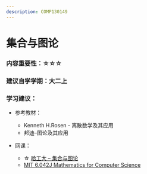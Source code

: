 ```yaml
---
description: COMP130149
---
```


# 集合与图论

### 内容重要性：☆☆☆

### 建议自学学期：大二上

### 学习建议：

* 参考教材：
  * Kenneth H.Rosen - 离散数学及其应用
  * 邦迪–图论及其应用
*   网课：

    * ☆ [哈工大 – 集合与图论](https://www.bilibili.com/video/BV1TK4y177Si)
    * [MIT 6.042J Mathematics for Computer Science](https://csdiy.wiki/%E6%95%B0%E5%AD%A6%E8%BF%9B%E9%98%B6/6.042J/)

